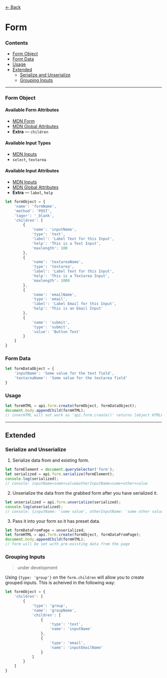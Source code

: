 [&#x2190; Back](/README.md)

# Form

### Contents
* [Form Object](#form-object)
* [Form Data](#form-data)
* [Usage](#usage)
* [Extended](#extended)
    * [Serialize and Unserialize](#serialize-and-unserialize)
    * [Grouping Inputs](#grouping-inputs)

---

### Form Object

#### Available Form Attributes
- [MDN Form](https://developer.mozilla.org/en-US/docs/Web/HTML/Element/form)
- [MDN Global Attributes](https://developer.mozilla.org/en-US/docs/Web/HTML/Global_attributes)
- **Extra** &mdash; `children`

#### Available Input Types
- [MDN Inputs](https://developer.mozilla.org/en-US/docs/Web/HTML/Element/input)
- `select`, `textarea`

#### Available Input Attributes
- [MDN Inputs](https://developer.mozilla.org/en-US/docs/Web/HTML/Element/input)
- [MDN Global Attributes](https://developer.mozilla.org/en-US/docs/Web/HTML/Global_attributes)
- **Extra** &mdash; `label`, `help`

```js
let formObject = {
    'name': 'formName',
    'method': 'POST',
    'tager': '_blank',
    'children': [
        {
            'name': 'inputName',
            'type': 'text',
            'label': 'Label Text for this Input',
            'help': 'This is a Text Input',
            'maxlength': 100
        },
        {
            'name': 'textareaName',
            'type': 'textarea',
            'label': 'Label Text for this Input',
            'help': 'This is a Textarea Input',
            'maxlength': 1000
        },
        {
            'name': 'emailName',
            'type': 'email',
            'label': 'Label Email for this Input',
            'help': 'This is an Email Input'
        },
        {
            'name': 'submit',
            'type': 'submit',
            'value': 'Button Text'
        }
    ]
}
```

### Form Data

```js
let formDataObject = {
    'inputName': 'Some value for the text field',
    'textareaName': 'Some value for the textarea field'
}
```

### Usage

```js
let formHTML = api.form.create(formObject, formDataObject);
document.body.appendChild(formHTML);
// innerHTML will not work as 'api.form.create()' returns [object HTMLFormElement]
```

---

## Extended

### Serialize and Unserialize

1. Serialize data from and existing form.

```js
let formElement = document.querySelector('form');
let serialized = api.form.serialize(formElement);
console.log(serialized);
// console: inputName=some+value&otherInputName=some+other+value
```

2. Unserialize the data from the grabbed form after you have serialized it.

```js
let unserialized = api.form.unserialize(serialized);
console.log(unserialized);
// console: {inputName: 'some value', otherInputName: 'some other value'}
```

3. Pass it into your form so it has preset data.

```js
let formDataFromPage = unserialized;
let formHTML = api.form.create(formObject, formDataFromPage);
document.body.appendChild(formHTML);
// form will be set with pre-existing data from the page
```

### Grouping Inputs

> under development

Using `{type: 'group'}` on the `form.children` will allow you to create grouped inputs. This is acheived in the following way:

```js
let formObject = {
    'children': [
        {
            'type': 'group',
            'name': 'groupName',
            'children': [
                {
                    'type': 'text',
                    'name': 'inputName'
                },
                {
                    'type': 'email',
                    'name': 'inputEmailName'
                }
            ]
        }
    ]
}